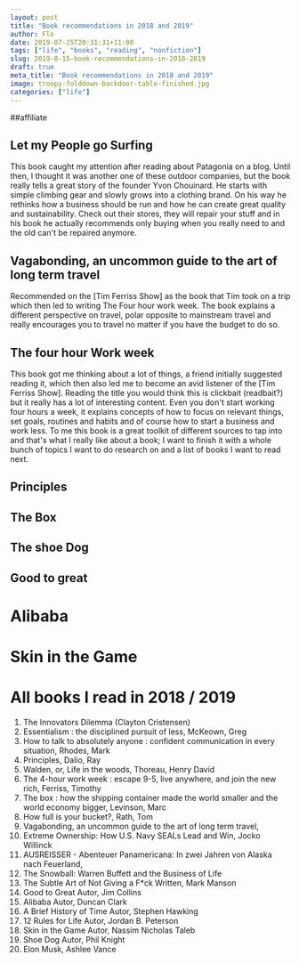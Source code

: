 ```yaml
---
layout: post
title: "Book recommendations in 2018 and 2019"
author: Flo
date: 2019-07-25T20:31:31+11:00
tags: ["life", "books", "reading", "nonfiction"]
slug: 2019-8-15-book-recommendations-in-2018-2019
draft: true
meta_title: "Book recommendations in 2018 and 2019"
image: troopy-folddown-backdoor-table-finished.jpg
categories: ["life"]
---
```


##affiliate

## Let my People go Surfing
This book caught my attention after reading about Patagonia on a blog. Until then, I thought it was another one of these outdoor companies, but the book really tells a great story of the founder Yvon Chouinard. He starts with simple climbing gear and slowly grows into a clothing brand. On his way he rethinks how a business should be run and how he can create great quality and sustainability. Check out their stores, they will repair your stuff and in his book he actually recommends only buying when you really need to and the old can't be repaired anymore.

## Vagabonding, an uncommon guide to the art of long term travel
Recommended on the [Tim Ferriss Show] as the book that Tim took on a trip which then led to writing The Four hour work week. The book explains a different perspective on travel, polar opposite to mainstream travel and really encourages you to travel no matter if you have the budget to do so.

## The four hour Work week
This book got me thinking about a lot of things, a friend initially suggested reading it, which then also led me to become an avid listener of the [Tim Ferriss Show]. Reading the title you would think this is clickbait (readbait?) but it really has a lot of interesting content. Even you don't start working four hours a week, it explains concepts of how to focus on relevant things, set goals, routines and habits and of course how to start a business and work less. To me this book is a great toolkit of different sources to tap into and that's what I really like about a book; I want to finish it with a whole bunch of topics I want to do research on and a list of books I want to read next.

## Principles

## The Box

## The shoe Dog

## Good to great

# Alibaba

# Skin in the Game

# All books I read in 2018 / 2019
1. The Innovators Dilemma (Clayton Cristensen)
2. Essentialism : the disciplined pursuit of less, McKeown, Greg
3. How to talk to absolutely anyone : confident communication in every situation, Rhodes, Mark
4. Principles, Dalio, Ray
5. Walden, or, Life in the woods, Thoreau, Henry David
6. The 4-hour work week : escape 9-5, live anywhere, and join the new rich, Ferriss, Timothy
7. The box : how the shipping container made the world smaller and the world economy bigger, Levinson, Marc
8. How full is your bucket?, Rath, Tom
9. Vagabonding, an uncommon guide to the art of long term travel, 
10. Extreme Ownership: How U.S. Navy SEALs Lead and Win, Jocko Willinck
11. AUSREISSER - Abenteuer Panamericana: In zwei Jahren von Alaska nach Feuerland, 
12. The Snowball: Warren Buffett and the Business of Life
13. The Subtle Art of Not Giving a F*ck Written, Mark Manson
14. Good to Great Autor, Jim Collins
15. Alibaba Autor, Duncan Clark
16. A Brief History of Time Autor, Stephen Hawking
17. 12 Rules for Life Autor, Jordan B. Peterson
18. Skin in the Game Autor, Nassim Nicholas Taleb
19. Shoe Dog Autor, Phil Knight
20. Elon Musk, Ashlee Vance
